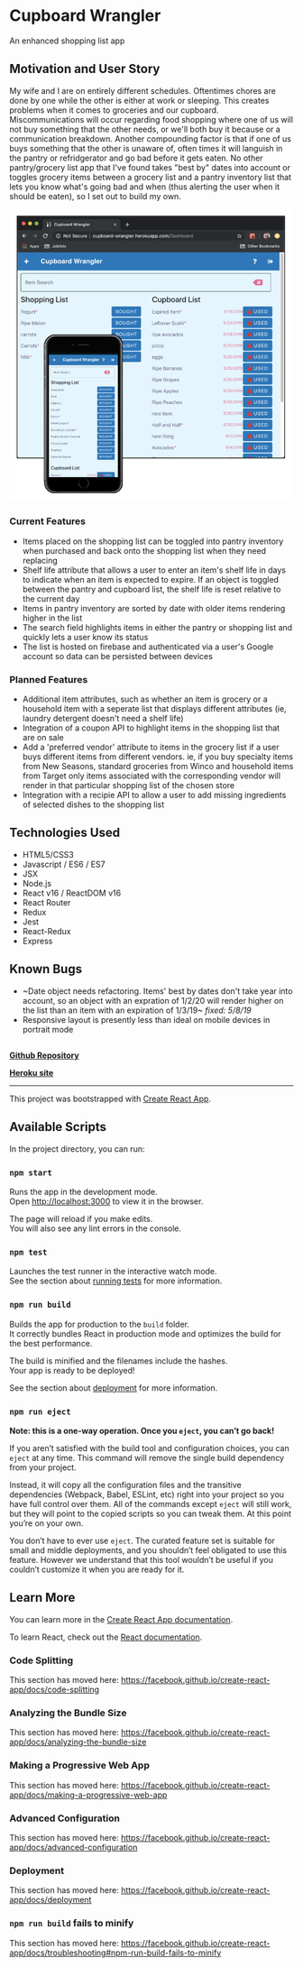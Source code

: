 # Cupboard Wrangler

An enhanced shopping list app

## Motivation and User Story

My wife and I are on entirely different schedules.  Oftentimes chores are done by one while the other is either at work or sleeping.  This creates problems when it comes to groceries and our cupboard.  Miscommunications will occur regarding food shopping where one of us will not buy something that the other needs, or we'll both buy it because or a communication breakdown.  Another compounding factor is that if one of us buys something that the other is unaware of, often times it will languish in the pantry or refridgerator and go bad before it gets eaten.  No other pantry/grocery list app that I've found takes "best by" dates into account or toggles grocery items between a grocery list and a pantry inventory list that lets you know what's going bad and when (thus alerting the user when it should be eaten), so I set out to build my own.

![screen shot view](cupboard-wrangler-screenshot.png)

### Current Features

* Items placed on the shopping list can be toggled into pantry inventory when purchased and back onto the shopping list when they need replacing
* Shelf life attribute that allows a user to enter an item's shelf life in days to indicate when an item is expected to expire.  If an object is toggled between the pantry and cupboard list, the shelf life is reset relative to the current day
* Items in pantry inventory are sorted by date with older items rendering higher in the list
* The search field highlights items in either the pantry or shopping list and quickly lets a user know its status
* The list is hosted on firebase and authenticated via a user's Google account so data can be persisted between devices

### Planned Features

* Additional item attributes, such as whether an item is grocery or a household item with a seperate list that displays different attributes (ie, laundry detergent doesn't need a shelf life)
* Integration of a coupon API to highlight items in the shopping list that are on sale
* Add a 'preferred vendor' attribute to items in the grocery list if a user buys different items from different vendors.  ie, if you buy specialty items from New Seasons, standard groceries from Winco and household items from Target only items associated with the corresponding vendor will render in that particular shopping list of the chosen store
* Integration with a recipie API to allow a user to add missing ingredients of selected dishes to the shopping list

## Technologies Used

* HTML5/CSS3
* Javascript / ES6 / ES7
* JSX
* Node.js
* React v16 / ReactDOM v16
* React Router
* Redux
* Jest
* React-Redux
* Express

## Known Bugs

* ~Date object needs refactoring.  Items' best by dates don't take year into account, so an object with an expration of 1/2/20 will render higher on the list than an item with an expiration of 1/3/19~ _fixed: 5/8/19_
* Responsive layout is presently less than ideal on mobile devices in portrait mode

## 

**[Github Repository](https://github.com/MattSmithereens/Cupboard-Wrangler)**

**[Heroku site](https://cupboard-wrangler.herokuapp.com/)**

________________

This project was bootstrapped with [Create React App](https://github.com/facebook/create-react-app).

## Available Scripts

In the project directory, you can run:

### `npm start`

Runs the app in the development mode.<br>
Open [http://localhost:3000](http://localhost:3000) to view it in the browser.

The page will reload if you make edits.<br>
You will also see any lint errors in the console.

### `npm test`

Launches the test runner in the interactive watch mode.<br>
See the section about [running tests](https://facebook.github.io/create-react-app/docs/running-tests) for more information.

### `npm run build`

Builds the app for production to the `build` folder.<br>
It correctly bundles React in production mode and optimizes the build for the best performance.

The build is minified and the filenames include the hashes.<br>
Your app is ready to be deployed!

See the section about [deployment](https://facebook.github.io/create-react-app/docs/deployment) for more information.

### `npm run eject`

**Note: this is a one-way operation. Once you `eject`, you can’t go back!**

If you aren’t satisfied with the build tool and configuration choices, you can `eject` at any time. This command will remove the single build dependency from your project.

Instead, it will copy all the configuration files and the transitive dependencies (Webpack, Babel, ESLint, etc) right into your project so you have full control over them. All of the commands except `eject` will still work, but they will point to the copied scripts so you can tweak them. At this point you’re on your own.

You don’t have to ever use `eject`. The curated feature set is suitable for small and middle deployments, and you shouldn’t feel obligated to use this feature. However we understand that this tool wouldn’t be useful if you couldn’t customize it when you are ready for it.

## Learn More

You can learn more in the [Create React App documentation](https://facebook.github.io/create-react-app/docs/getting-started).

To learn React, check out the [React documentation](https://reactjs.org/).

### Code Splitting

This section has moved here: https://facebook.github.io/create-react-app/docs/code-splitting

### Analyzing the Bundle Size

This section has moved here: https://facebook.github.io/create-react-app/docs/analyzing-the-bundle-size

### Making a Progressive Web App

This section has moved here: https://facebook.github.io/create-react-app/docs/making-a-progressive-web-app

### Advanced Configuration

This section has moved here: https://facebook.github.io/create-react-app/docs/advanced-configuration

### Deployment

This section has moved here: https://facebook.github.io/create-react-app/docs/deployment

### `npm run build` fails to minify

This section has moved here: https://facebook.github.io/create-react-app/docs/troubleshooting#npm-run-build-fails-to-minify
